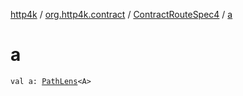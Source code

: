 [http4k](../../index.md) / [org.http4k.contract](../index.md) / [ContractRouteSpec4](index.md) / [a](./a.md)

# a

`val a: `[`PathLens`](../../org.http4k.lens/-path-lens/index.md)`<A>`